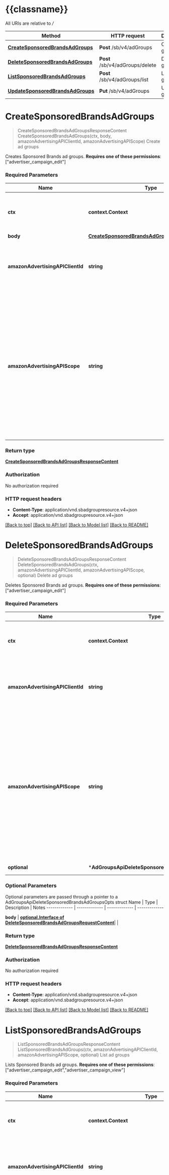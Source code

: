 # {{classname}}

All URIs are relative to */*

Method | HTTP request | Description
------------- | ------------- | -------------
[**CreateSponsoredBrandsAdGroups**](AdGroupsApi.md#CreateSponsoredBrandsAdGroups) | **Post** /sb/v4/adGroups | Create ad groups
[**DeleteSponsoredBrandsAdGroups**](AdGroupsApi.md#DeleteSponsoredBrandsAdGroups) | **Post** /sb/v4/adGroups/delete | Delete ad groups
[**ListSponsoredBrandsAdGroups**](AdGroupsApi.md#ListSponsoredBrandsAdGroups) | **Post** /sb/v4/adGroups/list | List ad groups
[**UpdateSponsoredBrandsAdGroups**](AdGroupsApi.md#UpdateSponsoredBrandsAdGroups) | **Put** /sb/v4/adGroups | Update ad groups

# **CreateSponsoredBrandsAdGroups**
> CreateSponsoredBrandsAdGroupsResponseContent CreateSponsoredBrandsAdGroups(ctx, body, amazonAdvertisingAPIClientId, amazonAdvertisingAPIScope)
Create ad groups

Creates Sponsored Brands ad groups.  **Requires one of these permissions**: [\"advertiser_campaign_edit\"]

### Required Parameters

Name | Type | Description  | Notes
------------- | ------------- | ------------- | -------------
 **ctx** | **context.Context** | context for authentication, logging, cancellation, deadlines, tracing, etc.
  **body** | [**CreateSponsoredBrandsAdGroupsRequestContent**](CreateSponsoredBrandsAdGroupsRequestContent.md)|  | 
  **amazonAdvertisingAPIClientId** | **string**| The identifier of a client associated with a \&quot;Login with Amazon\&quot; account. | 
  **amazonAdvertisingAPIScope** | **string**| The identifier of a profile associated with the advertiser account. Use &#x60;GET&#x60; method on Profiles resource to list profiles associated with the access token passed in the HTTP Authorization header and choose profile id &#x60;profileId&#x60; from the response to pass it as input. | 

### Return type

[**CreateSponsoredBrandsAdGroupsResponseContent**](CreateSponsoredBrandsAdGroupsResponseContent.md)

### Authorization

No authorization required

### HTTP request headers

 - **Content-Type**: application/vnd.sbadgroupresource.v4+json
 - **Accept**: application/vnd.sbadgroupresource.v4+json

[[Back to top]](#) [[Back to API list]](../README.md#documentation-for-api-endpoints) [[Back to Model list]](../README.md#documentation-for-models) [[Back to README]](../README.md)

# **DeleteSponsoredBrandsAdGroups**
> DeleteSponsoredBrandsAdGroupsResponseContent DeleteSponsoredBrandsAdGroups(ctx, amazonAdvertisingAPIClientId, amazonAdvertisingAPIScope, optional)
Delete ad groups

Deletes Sponsored Brands ad groups.  **Requires one of these permissions**: [\"advertiser_campaign_edit\"]

### Required Parameters

Name | Type | Description  | Notes
------------- | ------------- | ------------- | -------------
 **ctx** | **context.Context** | context for authentication, logging, cancellation, deadlines, tracing, etc.
  **amazonAdvertisingAPIClientId** | **string**| The identifier of a client associated with a \&quot;Login with Amazon\&quot; account. | 
  **amazonAdvertisingAPIScope** | **string**| The identifier of a profile associated with the advertiser account. Use &#x60;GET&#x60; method on Profiles resource to list profiles associated with the access token passed in the HTTP Authorization header and choose profile id &#x60;profileId&#x60; from the response to pass it as input. | 
 **optional** | ***AdGroupsApiDeleteSponsoredBrandsAdGroupsOpts** | optional parameters | nil if no parameters

### Optional Parameters
Optional parameters are passed through a pointer to a AdGroupsApiDeleteSponsoredBrandsAdGroupsOpts struct
Name | Type | Description  | Notes
------------- | ------------- | ------------- | -------------


 **body** | [**optional.Interface of DeleteSponsoredBrandsAdGroupsRequestContent**](DeleteSponsoredBrandsAdGroupsRequestContent.md)|  | 

### Return type

[**DeleteSponsoredBrandsAdGroupsResponseContent**](DeleteSponsoredBrandsAdGroupsResponseContent.md)

### Authorization

No authorization required

### HTTP request headers

 - **Content-Type**: application/vnd.sbadgroupresource.v4+json
 - **Accept**: application/vnd.sbadgroupresource.v4+json

[[Back to top]](#) [[Back to API list]](../README.md#documentation-for-api-endpoints) [[Back to Model list]](../README.md#documentation-for-models) [[Back to README]](../README.md)

# **ListSponsoredBrandsAdGroups**
> ListSponsoredBrandsAdGroupsResponseContent ListSponsoredBrandsAdGroups(ctx, amazonAdvertisingAPIClientId, amazonAdvertisingAPIScope, optional)
List ad groups

Lists Sponsored Brands ad groups.  **Requires one of these permissions**: [\"advertiser_campaign_edit\",\"advertiser_campaign_view\"]

### Required Parameters

Name | Type | Description  | Notes
------------- | ------------- | ------------- | -------------
 **ctx** | **context.Context** | context for authentication, logging, cancellation, deadlines, tracing, etc.
  **amazonAdvertisingAPIClientId** | **string**| The identifier of a client associated with a \&quot;Login with Amazon\&quot; account. | 
  **amazonAdvertisingAPIScope** | **string**| The identifier of a profile associated with the advertiser account. Use &#x60;GET&#x60; method on Profiles resource to list profiles associated with the access token passed in the HTTP Authorization header and choose profile id &#x60;profileId&#x60; from the response to pass it as input. | 
 **optional** | ***AdGroupsApiListSponsoredBrandsAdGroupsOpts** | optional parameters | nil if no parameters

### Optional Parameters
Optional parameters are passed through a pointer to a AdGroupsApiListSponsoredBrandsAdGroupsOpts struct
Name | Type | Description  | Notes
------------- | ------------- | ------------- | -------------


 **body** | [**optional.Interface of ListSponsoredBrandsAdGroupsRequestContent**](ListSponsoredBrandsAdGroupsRequestContent.md)|  | 

### Return type

[**ListSponsoredBrandsAdGroupsResponseContent**](ListSponsoredBrandsAdGroupsResponseContent.md)

### Authorization

No authorization required

### HTTP request headers

 - **Content-Type**: application/vnd.sbadgroupresource.v4+json
 - **Accept**: application/vnd.sbadgroupresource.v4+json

[[Back to top]](#) [[Back to API list]](../README.md#documentation-for-api-endpoints) [[Back to Model list]](../README.md#documentation-for-models) [[Back to README]](../README.md)

# **UpdateSponsoredBrandsAdGroups**
> UpdateSponsoredBrandsAdGroupsResponseContent UpdateSponsoredBrandsAdGroups(ctx, body, amazonAdvertisingAPIClientId, amazonAdvertisingAPIScope)
Update ad groups

Updates Sponsored Brands ad groups.  **Requires one of these permissions**: [\"advertiser_campaign_edit\"]

### Required Parameters

Name | Type | Description  | Notes
------------- | ------------- | ------------- | -------------
 **ctx** | **context.Context** | context for authentication, logging, cancellation, deadlines, tracing, etc.
  **body** | [**UpdateSponsoredBrandsAdGroupsRequestContent**](UpdateSponsoredBrandsAdGroupsRequestContent.md)|  | 
  **amazonAdvertisingAPIClientId** | **string**| The identifier of a client associated with a \&quot;Login with Amazon\&quot; account. | 
  **amazonAdvertisingAPIScope** | **string**| The identifier of a profile associated with the advertiser account. Use &#x60;GET&#x60; method on Profiles resource to list profiles associated with the access token passed in the HTTP Authorization header and choose profile id &#x60;profileId&#x60; from the response to pass it as input. | 

### Return type

[**UpdateSponsoredBrandsAdGroupsResponseContent**](UpdateSponsoredBrandsAdGroupsResponseContent.md)

### Authorization

No authorization required

### HTTP request headers

 - **Content-Type**: application/vnd.sbadgroupresource.v4+json
 - **Accept**: application/vnd.sbadgroupresource.v4+json

[[Back to top]](#) [[Back to API list]](../README.md#documentation-for-api-endpoints) [[Back to Model list]](../README.md#documentation-for-models) [[Back to README]](../README.md)

